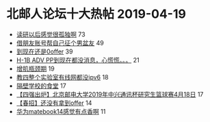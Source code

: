 # 北邮人论坛十大热帖 2019-04-19

- [读研以后感觉很孤独啊](https://bbs.byr.cn/article/Feeling/3107343) 73
- [借朋友账号帮自己征个男盆友](https://bbs.byr.cn/article/Friends/1921307) 49
- [到现在还是0offer](https://bbs.byr.cn/article/Talking/6114090) 39
- [H-1B ADV PP到现在都没消息，心慌慌。。。](https://bbs.byr.cn/article/GoAbroad/363819) 21
- [增肌瓶颈期](https://bbs.byr.cn/article/Gymnasium/113264) 19
- [教四整个实验室有线网都没ipv6](https://bbs.byr.cn/article/BUPTNet/100789) 18
- [隔壁学校的食堂](https://bbs.byr.cn/article/Food/501878) 17
- [【四强出炉】北京邮电大学2019年中兴通讯杯研究生篮球赛4月18日](https://bbs.byr.cn/article/Basketball/610471) 17
- [【春招】还没有拿到offer](https://bbs.byr.cn/article/Job/2027307) 14
- [华为matebook14感觉有点香啊](https://bbs.byr.cn/article/Notebook/178863) 11


